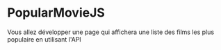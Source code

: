 # PopularMovieJS
Vous allez développer une page qui affichera une liste des films les plus populaire en utilisant l'API
